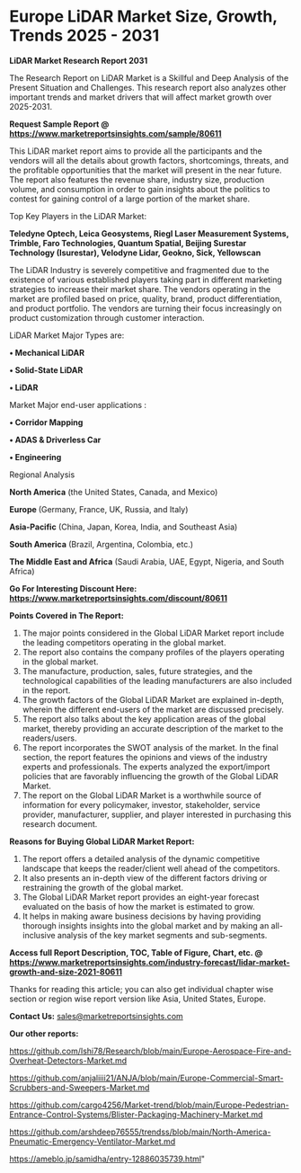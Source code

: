 # Europe LiDAR Market Size, Growth, Trends 2025 - 2031

<strong>LiDAR Market Research Report 2031</strong>

The Research Report on LiDAR Market is a Skillful and Deep Analysis of the Present Situation and Challenges. This research report also analyzes other important trends and market drivers that will affect market growth over 2025-2031.

<strong>Request Sample Report @ <a href=https://www.marketreportsinsights.com/sample/80611>https://www.marketreportsinsights.com/sample/80611</a></strong>

This LiDAR market report aims to provide all the participants and the vendors will all the details about growth factors, shortcomings, threats, and the profitable opportunities that the market will present in the near future. The report also features the revenue share, industry size, production volume, and consumption in order to gain insights about the politics to contest for gaining control of a large portion of the market share.

Top Key Players in the LiDAR Market:

<strong>Teledyne Optech, Leica Geosystems, Riegl Laser Measurement Systems, Trimble, Faro Technologies, Quantum Spatial, Beijing Surestar Technology (Isurestar), Velodyne Lidar, Geokno, Sick, Yellowscan</strong>

The LiDAR Industry is severely competitive and fragmented due to the existence of various established players taking part in different marketing strategies to increase their market share. The vendors operating in the market are profiled based on price, quality, brand, product differentiation, and product portfolio. The vendors are turning their focus increasingly on product customization through customer interaction.

LiDAR Market Major Types are:

<strong>• Mechanical LiDAR

• Solid-State LiDAR

• LiDAR</strong>

Market Major end-user applications :

<strong>• Corridor Mapping

• ADAS & Driverless Car

• Engineering</strong>

Regional Analysis

</u><strong><b>North America</b></strong> (the United States, Canada, and Mexico)

<strong><b>Europe </b></strong>(Germany, France, UK, Russia, and Italy)

<strong><b>Asia-Pacific</b></strong> (China, Japan, Korea, India, and Southeast Asia)

<strong><b>South America</b></strong> (Brazil, Argentina, Colombia, etc.)

<strong><b>The Middle East and Africa</b></strong> (Saudi Arabia, UAE, Egypt, Nigeria, and South Africa)

<strong>Go For Interesting Discount Here: <a href=https://www.marketreportsinsights.com/discount/80611>https://www.marketreportsinsights.com/discount/80611</a></strong>

<strong>Points Covered in The Report:</strong>
<ol>
  <li>The major points considered in the Global LiDAR Market report include the leading competitors operating in the global market.</li>
  <li>The report also contains the company profiles of the players operating in the global market.</li>
  <li>The manufacture, production, sales, future strategies, and the technological capabilities of the leading manufacturers are also included in the report.</li>
  <li>The growth factors of the Global LiDAR Market are explained in-depth, wherein the different end-users of the market are discussed precisely.</li>
  <li>The report also talks about the key application areas of the global market, thereby providing an accurate description of the market to the readers/users.</li>
  <li>The report incorporates the SWOT analysis of the market. In the final section, the report features the opinions and views of the industry experts and professionals. The experts analyzed the export/import policies that are favorably influencing the growth of the Global LiDAR Market.</li>
  <li>The report on the Global LiDAR Market is a worthwhile source of information for every policymaker, investor, stakeholder, service provider, manufacturer, supplier, and player interested in purchasing this research document.</li>
</ol>
<strong>Reasons for Buying Global LiDAR Market Report:</strong>

<ol>
  <li>The report offers a detailed analysis of the dynamic competitive landscape that keeps the reader/client well ahead of the competitors.</li>
  <li>It also presents an in-depth view of the different factors driving or restraining the growth of the global market.</li>
  <li>The Global LiDAR Market report provides an eight-year forecast evaluated on the basis of how the market is estimated to grow.</li>
  <li>It helps in making aware business decisions by having providing thorough insights insights into the global market and by making an all-inclusive analysis of the key market segments and sub-segments.</li>
</ol>
<strong>Access full Report Description, TOC, Table of Figure, Chart, etc. @ <a href=https://www.marketreportsinsights.com/industry-forecast/lidar-market-growth-and-size-2021-80611>https://www.marketreportsinsights.com/industry-forecast/lidar-market-growth-and-size-2021-80611</a></strong>


Thanks for reading this article; you can also get individual chapter wise section or region wise report version like Asia, United States, Europe.

<strong>Contact Us:</strong>
sales@marketreportsinsights.com

<strong>Our other reports:</strong>

<a href=https://github.com/Ishi78/Research/blob/main/Europe-Aerospace-Fire-and-Overheat-Detectors-Market.md>https://github.com/Ishi78/Research/blob/main/Europe-Aerospace-Fire-and-Overheat-Detectors-Market.md</a>

<a href=https://github.com/anjaliiii21/ANJA/blob/main/Europe-Commercial-Smart-Scrubbers-and-Sweepers-Market.md>https://github.com/anjaliiii21/ANJA/blob/main/Europe-Commercial-Smart-Scrubbers-and-Sweepers-Market.md</a>

<a href=https://github.com/cargo4256/Market-trend/blob/main/Europe-Pedestrian-Entrance-Control-Systems/Blister-Packaging-Machinery-Market.md>https://github.com/cargo4256/Market-trend/blob/main/Europe-Pedestrian-Entrance-Control-Systems/Blister-Packaging-Machinery-Market.md</a>

<a href=https://github.com/arshdeep76555/trendss/blob/main/North-America-Pneumatic-Emergency-Ventilator-Market.md>https://github.com/arshdeep76555/trendss/blob/main/North-America-Pneumatic-Emergency-Ventilator-Market.md</a>

<a href=https://ameblo.jp/samidha/entry-12886035739.html>https://ameblo.jp/samidha/entry-12886035739.html</a>"
